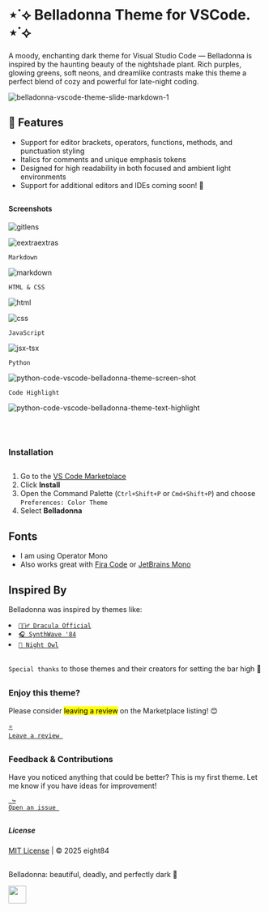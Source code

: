 # ⋆˙⟡ Belladonna Theme for VSCode. ⋆˙⟡

A moody, enchanting dark theme for Visual Studio Code — Belladonna is inspired by the haunting beauty of the nightshade plant. Rich purples, glowing greens, soft neons, and dreamlike contrasts make this theme a perfect blend of cozy and powerful for late-night coding.

![belladonna-vscode-theme-slide-markdown-1](https://github.com/user-attachments/assets/feec3a59-4efb-4e30-a68e-8ca460eefda7)

## 🔆 Features 

- Support for editor brackets, operators, functions, methods, and punctuation styling
- Italics for comments and unique emphasis tokens 
- Designed for high readability in both focused and ambient light environments
- Support for additional editors and IDEs coming soon! 👀

##
#### Screenshots

![gitlens](https://github.com/user-attachments/assets/debb62ff-5783-4a67-97b6-b4d6b61ad8c6)

![eextraextras](https://github.com/user-attachments/assets/ccf38f0e-2e22-4750-90fe-0ee6e87777e1)

<code>Markdown</code>

![markdown](https://github.com/user-attachments/assets/451c9a44-9f25-4283-b84d-4dd969d0f12e)

<code>HTML & CSS</code>

![html](https://github.com/user-attachments/assets/a873b48d-ad98-4cba-9db2-c6215363b188)

![css](https://github.com/user-attachments/assets/53befa11-db96-46d8-96aa-b567bf532115)

<code>JavaScript</code>

![jsx-tsx](https://github.com/user-attachments/assets/e123cc98-2c47-4860-9f92-5818cba9a459)

<code>Python</code>

![python-code-vscode-belladonna-theme-screen-shot](https://github.com/user-attachments/assets/1e83fc00-0289-4c2d-8038-33feb56d9745)

<code>Code Highlight</code>

![python-code-vscode-belladonna-theme-text-highlight](https://github.com/user-attachments/assets/50a2c17b-ab6f-44d4-af25-6a45174f3170)

##  
<br>

### Installation
##

1. Go to the [VS Code Marketplace](https://marketplace.visualstudio.com/items?itemName=eight84.belladonna-theme)
2. Click **Install**
3. Open the Command Palette (`Ctrl+Shift+P` or `Cmd+Shift+P`) and choose `Preferences: Color Theme`
4. Select **Belladonna**

## Fonts

- I am using Operator Mono
- Also works great with [Fira Code](https://github.com/tonsky/FiraCode) or [JetBrains Mono](https://www.jetbrains.com/lp/mono/)

## Inspired By

Belladonna was inspired by themes like:

<li><a href="https://draculatheme.com/"><code>🧛🏻‍♂️ Dracula Official</code></a></li>
<li><a href="https://marketplace.visualstudio.com/items?itemName=RobbOwen.synthwave-vscode"><code>🎧 SynthWave '84</code></a></li>
<li><a href="https://marketplace.visualstudio.com/items?itemName=sdras.night-owl"><code>🦉 Night Owl</code></a></li>
</br>

`Special thanks` to those themes and their creators for setting the bar high 🚀

##
### Enjoy this theme?

Please consider <mark>leaving a review</mark> on the Marketplace listing! 😊

<a href="https://marketplace.visualstudio.com/items?itemName=eight84.belladonna-theme"><code>⭐ Leave a review </code></a>

##
### Feedback & Contributions

Have you noticed anything that could be better? This is my first theme. Let me know if you have ideas for improvement!

<a href="https://github.com/eight84/belladonna-theme/issues"><code> ↪ Open an issue </code></a>

##
##### License

[MIT License](LICENSE) | © 2025 eight84

##

Belladonna: beautiful, deadly, and perfectly dark 🌿

<a href="https://www.buymeacoffee.com/eight84"><img src="https://cdn.buymeacoffee.com/buttons/v2/arial-orange.png" height="35px"></a>
